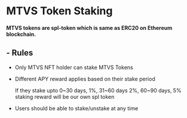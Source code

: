 # MTVS Token Staking
#### MTVS tokens are spl-token which is same as ERC20 on Ethereum blockchain.
## - Rules
* Only MTVS NFT holder can stake MTVS Tokens
* Different APY reward applies based on their stake period

  If they stake upto 0~30 days, 1%, 31~60 days 2%, 60~90 days, 5%
  staking reward will be our own spl token

* Users should be able to stake/unstake at any time


